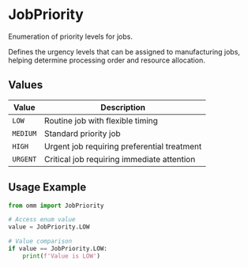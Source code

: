 # JobPriority

Enumeration of priority levels for jobs.

Defines the urgency levels that can be assigned to manufacturing jobs,
helping determine processing order and resource allocation.


## Values

| Value | Description |
|-------|-------------|
| `LOW` | Routine job with flexible timing |
| `MEDIUM` | Standard priority job |
| `HIGH` | Urgent job requiring preferential treatment |
| `URGENT` | Critical job requiring immediate attention |

## Usage Example

```python
from omm import JobPriority

# Access enum value
value = JobPriority.LOW

# Value comparison
if value == JobPriority.LOW:
    print(f'Value is LOW')
```
